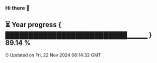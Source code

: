 ### Hi there 👋
⏳ Year progress { ██████████████████████████▁▁▁▁ } 89.14 %
---
⏰ Updated on Fri, 22 Nov 2024 06:14:32 GMT

